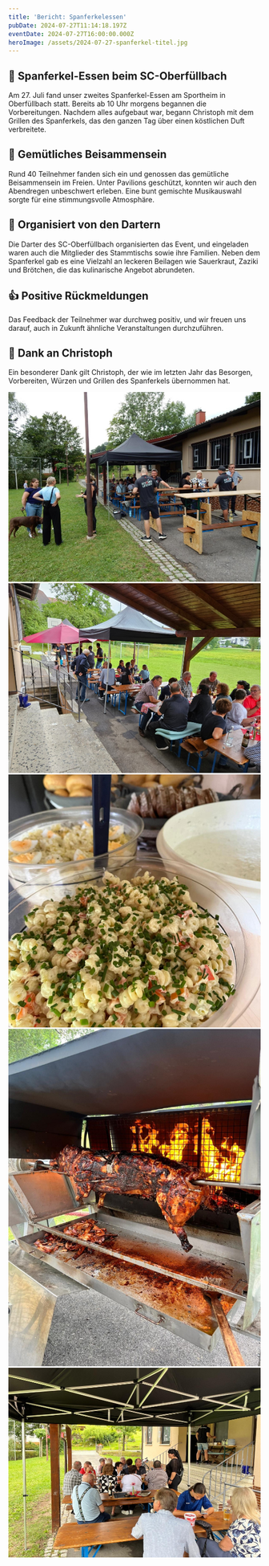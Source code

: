 ```yaml
---
title: 'Bericht: Spanferkelessen'
pubDate: 2024-07-27T11:14:18.197Z
eventDate: 2024-07-27T16:00:00.000Z
heroImage: /assets/2024-07-27-spanferkel-titel.jpg
---
```

## 🐖 Spanferkel-Essen beim SC-Oberfüllbach
Am 27. Juli fand unser zweites Spanferkel-Essen am Sportheim in Oberfüllbach statt. Bereits ab 10 Uhr morgens begannen die Vorbereitungen. Nachdem alles aufgebaut war, begann Christoph mit dem Grillen des Spanferkels, das den ganzen Tag über einen köstlichen Duft verbreitete.

## 👥 Gemütliches Beisammensein
Rund 40 Teilnehmer fanden sich ein und genossen das gemütliche Beisammensein im Freien. Unter Pavilions geschützt, konnten wir auch den Abendregen unbeschwert erleben. Eine bunt gemischte Musikauswahl sorgte für eine stimmungsvolle Atmosphäre.

## 🎯 Organisiert von den Dartern
Die Darter des SC-Oberfüllbach organisierten das Event, und eingeladen waren auch die Mitglieder des Stammtischs sowie ihre Familien. Neben dem Spanferkel gab es eine Vielzahl an leckeren Beilagen wie Sauerkraut, Zaziki und Brötchen, die das kulinarische Angebot abrundeten.

## 👍 Positive Rückmeldungen
Das Feedback der Teilnehmer war durchweg positiv, und wir freuen uns darauf, auch in Zukunft ähnliche Veranstaltungen durchzuführen.

## 🙏 Dank an Christoph
Ein besonderer Dank gilt Christoph, der wie im letzten Jahr das Besorgen, Vorbereiten, Würzen und Grillen des Spanferkels übernommen hat.

![Gäste sitzen und stehen draußen](./spanferkel-01.jpg)
![Gäste sitzen unter dem Vordach](./spanferkel-02.jpg)
![Beilagentisch mit Nudelsalat, Brötchen und vieles mehr](./spanferkel-03.jpg)
![Das Spanferkel auf dem Grill](./spanferkel-04.jpg)
![Gäste sitzen draußen](./spanferkel-05.jpg)